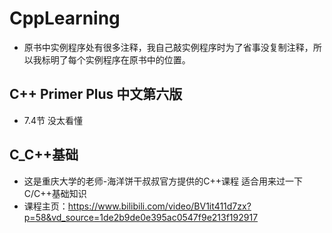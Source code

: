 # CppLearning
* 原书中实例程序处有很多注释，我自己敲实例程序时为了省事没复制注释，所以我标明了每个实例程序在原书中的位置。
## C++ Primer Plus 中文第六版
* 7.4节 没太看懂

## C_C++基础
* 这是重庆大学的老师-海洋饼干叔叔官方提供的C++课程 适合用来过一下C/C++基础知识
* 课程主页：https://www.bilibili.com/video/BV1it411d7zx?p=58&vd_source=1de2b9de0e395ac0547f9e213f192917